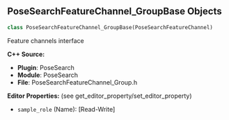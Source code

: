 ## PoseSearchFeatureChannel_GroupBase Objects

```python
class PoseSearchFeatureChannel_GroupBase(PoseSearchFeatureChannel)
```

Feature channels interface

**C++ Source:**

- **Plugin**: PoseSearch
- **Module**: PoseSearch
- **File**: PoseSearchFeatureChannel_Group.h

**Editor Properties:** (see get_editor_property/set_editor_property)

- ``sample_role`` (Name):  [Read-Write]

<a id="unreal.PoseSearchFeatureChannel_Group"></a>